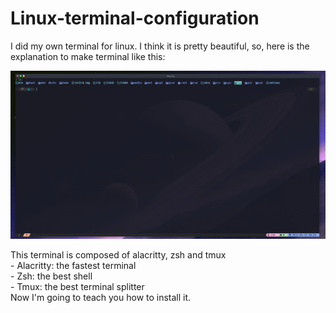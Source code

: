 <h1> Linux-terminal-configuration </h1>

<p> I did my own terminal for linux. I think it is pretty beautiful, so, here is the explanation to make terminal like this: </p>
<img src="https://github.com/pablo-972/Linux-terminal-configuration/blob/main/resources/terminal_example.png"/>

<p> This terminal is composed of alacritty, zsh and tmux </br>
- Alacritty: the fastest terminal </br>
- Zsh: the best shell </br>
- Tmux: the best terminal splitter </br>
Now I'm going to teach you how to install it.
</p>
